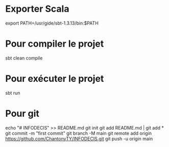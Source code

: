 # Exporter Scala
export PATH=/usr/gide/sbt-1.3.13/bin:$PATH

# Pour compiler le projet
sbt clean compile

# Pour exécuter le projet
sbt run

# Pour git
echo "# INFODECIS" >> README.md
git init
git add README.md | git add *
git commit -m "first commit"
git branch -M main
git remote add origin https://github.com/ChantonyTY/INFODECIS.git
git push -u origin main
